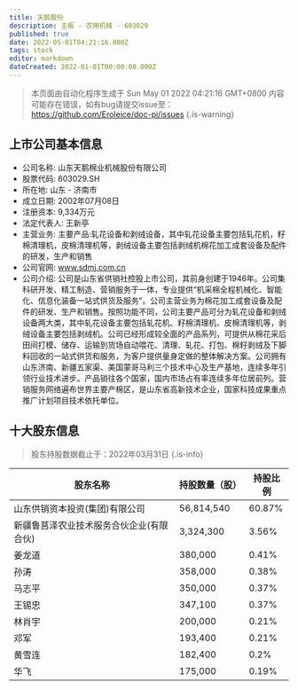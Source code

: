 ```yaml
---
title: 天鹅股份
description: 主板 - 农用机械 - 603029
published: true
date: 2022-05-01T04:21:16.000Z
tags: stock
editor: markdown
dateCreated: 2022-01-01T00:00:00.000Z
---
```


> 本页面由自动化程序生成于 Sun May 01 2022 04:21:16 GMT+0800
> 内容可能存在错误，如有bug请提交issue至：https://github.com/Eroleice/doc-pi/issues
{.is-warning}

## 上市公司基本信息
- 公司名称: 山东天鹅棉业机械股份有限公司
- 股票代码: 603029.SH
- 所在地: 山东 - 济南市
- 成立日期: 2002年07月08日
- 注册资本: 9,334万元
- 法定代表人: 王新亭
- 主营业务: 主要产品:轧花设备和剥绒设备，其中轧花设备主要包括轧花机，籽棉清理机，皮棉清理机等，剥绒设备主要包括剥绒机棉花加工成套设备及配件的研发，生产和销售
- 公司官网: www.sdmj.com.cn
- 公司介绍: 公司是山东省供销社控股上市公司，其前身创建于1946年。公司集科研开发、精工制造、营销服务于一体，专业提供“机采棉全程机械化、智能化、信息化装备一站式供货及服务”。公司主营业务为棉花加工成套设备及配件的研发、生产和销售。按照功能不同，公司主要产品可分为轧花设备和剥绒设备两大类，其中轧花设备主要包括轧花机、籽棉清理机、皮棉清理机等，剥绒设备主要包括剥绒机。公司已经形成较全面的产品系列，可提供从棉花采后田间打模、储存、运输到货场自动喂花、清理、轧花、打包、棉籽剥绒及下脚料回收的一站式供货和服务，为客户提供量身定做的整体解决方案。公司拥有山东济南、新疆五家渠、美国蒙哥马利三个技术中心及生产基地，连续多年引领行业技术进步。产品销往各个国家，国内市场占有率连续多年位居前列。营销服务网络遍布世界主要产棉区，是山东省高新技术企业，国家科技成果重点推广计划项目技术依托单位。


## 十大股东信息
> 股东持股数据截止于：2022年03月31日
{.is-info}

| 股东名称 | 持股数量（股） | 持股比例 |
| --- | --- | --- |
| 山东供销资本投资(集团)有限公司 | 56,814,540 | 60.87% |
| 新疆鲁莒泽农业技术服务合伙企业(有限合伙) | 3,324,300 | 3.56% |
| 姜龙道 | 380,000 | 0.41% |
| 孙涛 | 358,000 | 0.38% |
| 马志平 | 350,000 | 0.37% |
| 王锡忠 | 347,100 | 0.37% |
| 林肖宇 | 200,000 | 0.21% |
| 邓军 | 193,400 | 0.21% |
| 黄雪连 | 182,400 | 0.2% |
| 华飞 | 175,000 | 0.19% |




